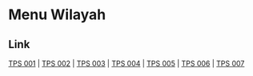 # Menu Wilayah

## Link

[TPS 001](https://github.com/gigit-pemilu/pemilu-2024-36-banten/tree/main/pileg-dpr/hitung-suara/sub/36-banten/sub/02-lebak/sub/28-cigemlong/sub/2008-wangunjaya/sub/001-tps)
 | 
[TPS 002](https://github.com/gigit-pemilu/pemilu-2024-36-banten/tree/main/pileg-dpr/hitung-suara/sub/36-banten/sub/02-lebak/sub/28-cigemlong/sub/2008-wangunjaya/sub/002-tps)
 | 
[TPS 003](https://github.com/gigit-pemilu/pemilu-2024-36-banten/tree/main/pileg-dpr/hitung-suara/sub/36-banten/sub/02-lebak/sub/28-cigemlong/sub/2008-wangunjaya/sub/003-tps)
 | 
[TPS 004](https://github.com/gigit-pemilu/pemilu-2024-36-banten/tree/main/pileg-dpr/hitung-suara/sub/36-banten/sub/02-lebak/sub/28-cigemlong/sub/2008-wangunjaya/sub/004-tps)
 | 
[TPS 005](https://github.com/gigit-pemilu/pemilu-2024-36-banten/tree/main/pileg-dpr/hitung-suara/sub/36-banten/sub/02-lebak/sub/28-cigemlong/sub/2008-wangunjaya/sub/005-tps)
 | 
[TPS 006](https://github.com/gigit-pemilu/pemilu-2024-36-banten/tree/main/pileg-dpr/hitung-suara/sub/36-banten/sub/02-lebak/sub/28-cigemlong/sub/2008-wangunjaya/sub/006-tps)
 | 
[TPS 007](https://github.com/gigit-pemilu/pemilu-2024-36-banten/tree/main/pileg-dpr/hitung-suara/sub/36-banten/sub/02-lebak/sub/28-cigemlong/sub/2008-wangunjaya/sub/007-tps)

